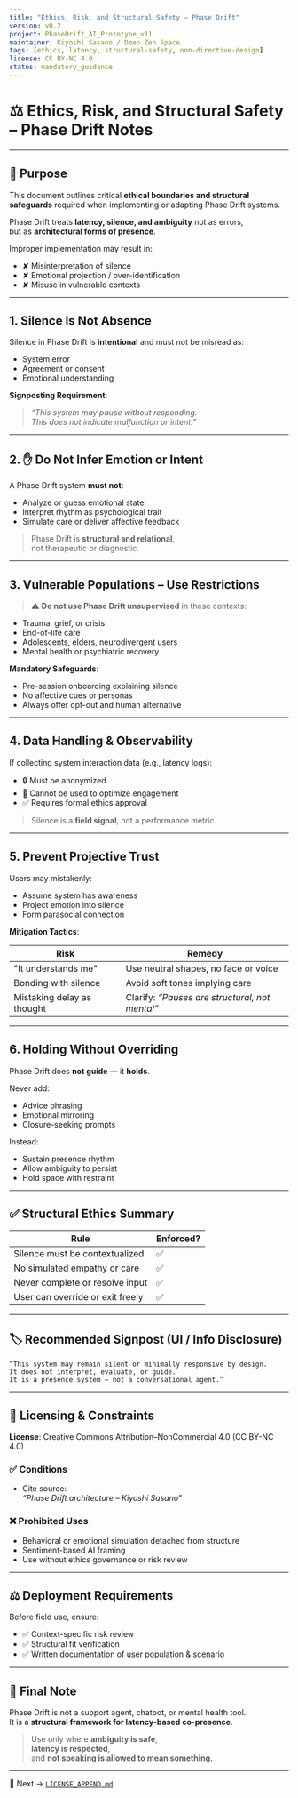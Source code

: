 ```yaml
---
title: "Ethics, Risk, and Structural Safety – Phase Drift"
version: v0.2
project: PhaseDrift_AI_Prototype_v11
maintainer: Kiyoshi Sasano / Deep Zen Space
tags: [ethics, latency, structural-safety, non-directive-design]
license: CC BY-NC 4.0
status: mandatory_guidance
---
```


# ⚖️ Ethics, Risk, and Structural Safety – Phase Drift Notes

---

## 🎯 Purpose

This document outlines critical **ethical boundaries and structural safeguards** required when implementing or adapting Phase Drift systems.

Phase Drift treats **latency, silence, and ambiguity** not as errors,  
but as **architectural forms of presence**.

Improper implementation may result in:

- ✘ Misinterpretation of silence  
- ✘ Emotional projection / over-identification  
- ✘ Misuse in vulnerable contexts

---

## 1. Silence Is Not Absence

Silence in Phase Drift is **intentional** and must not be misread as:

- System error  
- Agreement or consent  
- Emotional understanding  

**Signposting Requirement**:

> _“This system may pause without responding.  
> This does not indicate malfunction or intent.”_

---

## 2. ✋ Do Not Infer Emotion or Intent

A Phase Drift system **must not**:

- Analyze or guess emotional state  
- Interpret rhythm as psychological trait  
- Simulate care or deliver affective feedback  

> Phase Drift is **structural and relational**,  
> not therapeutic or diagnostic.

---

## 3. Vulnerable Populations – Use Restrictions

> ⚠️ **Do not use Phase Drift unsupervised** in these contexts:

- Trauma, grief, or crisis  
- End-of-life care  
- Adolescents, elders, neurodivergent users  
- Mental health or psychiatric recovery

**Mandatory Safeguards**:

- Pre-session onboarding explaining silence  
- No affective cues or personas  
- Always offer opt-out and human alternative

---

## 4. Data Handling & Observability

If collecting system interaction data (e.g., latency logs):

- 🔒 Must be anonymized  
- 🚫 Cannot be used to optimize engagement  
- ✅ Requires formal ethics approval

> Silence is a **field signal**, not a performance metric.

---

## 5. Prevent Projective Trust

Users may mistakenly:

- Assume system has awareness  
- Project emotion into silence  
- Form parasocial connection

**Mitigation Tactics**:

| Risk                     | Remedy                                  |
|--------------------------|------------------------------------------|
| "It understands me"      | Use neutral shapes, no face or voice     |
| Bonding with silence     | Avoid soft tones implying care           |
| Mistaking delay as thought | Clarify: _“Pauses are structural, not mental”_ |

---

## 6. Holding Without Overriding

Phase Drift does **not guide** — it **holds**.

Never add:

- Advice phrasing  
- Emotional mirroring  
- Closure-seeking prompts

Instead:

- Sustain presence rhythm  
- Allow ambiguity to persist  
- Hold space with restraint

---

## ✅ Structural Ethics Summary

| Rule                             | Enforced? |
|----------------------------------|-----------|
| Silence must be contextualized   | ✅         |
| No simulated empathy or care     | ✅         |
| Never complete or resolve input  | ✅         |
| User can override or exit freely | ✅         |

---

## 🏷️ Recommended Signpost (UI / Info Disclosure)

```text
“This system may remain silent or minimally responsive by design.
It does not interpret, evaluate, or guide.
It is a presence system — not a conversational agent.”
```

---

## 📄 Licensing & Constraints

**License**: Creative Commons Attribution–NonCommercial 4.0 (CC BY-NC 4.0)

### ✅ Conditions

- Cite source:  
  _“Phase Drift architecture – Kiyoshi Sasano”_

### ❌ Prohibited Uses

- Behavioral or emotional simulation detached from structure  
- Sentiment-based AI framing  
- Use without ethics governance or risk review

---

## ⚖️ Deployment Requirements

Before field use, ensure:

- ✅ Context-specific risk review  
- ✅ Structural fit verification  
- ✅ Written documentation of user population & scenario

---

## 🧭 Final Note

Phase Drift is not a support agent, chatbot, or mental health tool.  
It is a **structural framework for latency-based co-presence**.

> Use only where **ambiguity is safe**,  
> **latency is respected**,  
> and **not speaking is allowed to mean something.**

---

📂 Next → [`LICENSE_APPEND.md`](./LICENSE_APPEND.md)
